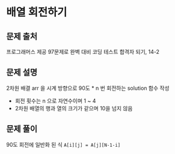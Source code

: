 # 배열 회전하기

## 문제 출처 
프로그래머스 제공 97문제로 완벽 대비 코딩 테스트 합격자 되기, 14-2

## 문제 설명
2차원 배결 arr 을 시계 방향으로 90도 * n 번 회전하는 solution 함수 작성
- 회전 횟수는 n 으로 자연수이며 1 ~ 4
- 2차원 배열의 행과 열의 크기가 같으며 10을 넘지 않음

## 문제 풀이
90도 회전에 일반화 된 식 `A[i][j] = A[j][N-1-i]`


